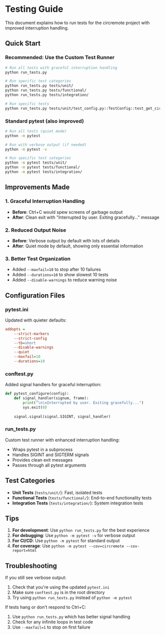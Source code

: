 # Testing Guide

This document explains how to run tests for the circremote project with improved interruption handling.

## Quick Start

### Recommended: Use the Custom Test Runner
```bash
# Run all tests with graceful interruption handling
python run_tests.py

# Run specific test categories
python run_tests.py tests/unit/
python run_tests.py tests/functional/
python run_tests.py tests/integration/

# Run specific tests
python run_tests.py tests/unit/test_config.py::TestConfig::test_get_circup_path_command_line_precedence
```

### Standard pytest (also improved)
```bash
# Run all tests (quiet mode)
python -m pytest

# Run with verbose output (if needed)
python -m pytest -v

# Run specific test categories
python -m pytest tests/unit/
python -m pytest tests/functional/
python -m pytest tests/integration/
```

## Improvements Made

### 1. Graceful Interruption Handling
- **Before**: Ctrl+C would spew screens of garbage output
- **After**: Clean exit with "Interrupted by user. Exiting gracefully..." message

### 2. Reduced Output Noise
- **Before**: Verbose output by default with lots of details
- **After**: Quiet mode by default, showing only essential information

### 3. Better Test Organization
- Added `--maxfail=10` to stop after 10 failures
- Added `--durations=10` to show slowest 10 tests
- Added `--disable-warnings` to reduce warning noise

## Configuration Files

### pytest.ini
Updated with quieter defaults:
```ini
addopts = 
    --strict-markers
    --strict-config
    --tb=short
    --disable-warnings
    --quiet
    --maxfail=10
    --durations=10
```

### conftest.py
Added signal handlers for graceful interruption:
```python
def pytest_configure(config):
    def signal_handler(signum, frame):
        print("\n\nInterrupted by user. Exiting gracefully...")
        sys.exit(0)
    
    signal.signal(signal.SIGINT, signal_handler)
```

### run_tests.py
Custom test runner with enhanced interruption handling:
- Wraps pytest in a subprocess
- Handles SIGINT and SIGTERM signals
- Provides clean exit messages
- Passes through all pytest arguments

## Test Categories

- **Unit Tests** (`tests/unit/`): Fast, isolated tests
- **Functional Tests** (`tests/functional/`): End-to-end functionality tests
- **Integration Tests** (`tests/integration/`): System integration tests

## Tips

1. **For development**: Use `python run_tests.py` for the best experience
2. **For debugging**: Use `python -m pytest -v` for verbose output
3. **For CI/CD**: Use `python -m pytest` for standard output
4. **For coverage**: Use `python -m pytest --cov=circremote --cov-report=html`

## Troubleshooting

If you still see verbose output:
1. Check that you're using the updated `pytest.ini`
2. Make sure `conftest.py` is in the root directory
3. Try using `python run_tests.py` instead of `python -m pytest`

If tests hang or don't respond to Ctrl+C:
1. Use `python run_tests.py` which has better signal handling
2. Check for any infinite loops in test code
3. Use `--maxfail=1` to stop on first failure 